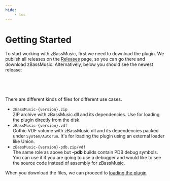 ```yaml
---
hide:
    - toc
---
```


# Getting Started

To start working with zBassMusic, first we need to download the plugin.
We publish all releases on the [Releases](https://github.com/Silver-Ore-Team/zBassMusic/releases) page, so you can go
there and download zBassMusic.
Alternatively, below you should see the newest release:

<div class="gh-release">
    <p class="gh-release-title">&nbsp;</p>
    <p class="gh-release-changelog">&nbsp;</p>
    <ul class="gh-release-artifacts">
    </ul>
</div>

<script type="text/javascript">
    fetch('https://api.github.com/repos/Silver-Ore-Team/zBassMusic/releases')
        .then(d => d.json())
        .then(releases => {
            const release = releases[0];
            console.log(document.querySelector('.gh-release-title'));
            document.querySelector('.gh-release-title').textContent = `${release.name} (${release.published_at})`;

            document.querySelector('.gh-release-changelog').innerHTML = `<pre>${release.body}</pre>`;

            for (var i = 0; i < release.assets.length; i++) {
                const asset = release.assets[i];
                const li = document.createElement('li');
                li.innerHTML = `<a href="${asset.browser_download_url}">${asset.name}</a>`;
                document.querySelector('.gh-release-artifacts').appendChild(li);
            }
        });

</script>

There are different kinds of files for different use cases.

* `zBassMusic-{version}.zip`<br>ZIP archive with zBassMusic.dll and its dependencies. Use for loading the plugin
  directly from the disk.
* `zBassMusic-{version}.vdf`<br>Gothic VDF volume with zBassMusic.dll and its dependencies packed
  under `System/Autorun`.
  It's for loading the plugin using an external loader like Union.
* `zBassMusic-{version}-pdb.zip/vdf`<br>The same role as above but **-pdb** builds contain PDB debug symbols.
  You can use it if you are going to use a debugger and would like to see the source code instead of assembly for
  zBassMusic.

When you download the files, we can proceed to [loading the plugin](plugin-loading.md)